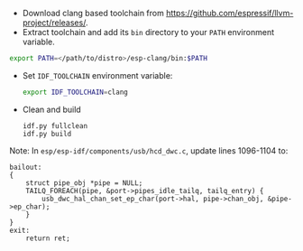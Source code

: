 

* Download clang based toolchain from https://github.com/espressif/llvm-project/releases/.
* Extract toolchain and add its `bin` directory to your `PATH` environment variable.
```bash
export PATH=</path/to/distro>/esp-clang/bin:$PATH
```
* Set `IDF_TOOLCHAIN` environment variable:
   ```bash
   export IDF_TOOLCHAIN=clang
   ```
* Clean and build
   ```
   idf.py fullclean
   idf.py build
   ```

Note: In `esp/esp-idf/components/usb/hcd_dwc.c`, update lines 1096-1104 to:

```
bailout: 
{   
    struct pipe_obj *pipe = NULL;
    TAILQ_FOREACH(pipe, &port->pipes_idle_tailq, tailq_entry) {
        usb_dwc_hal_chan_set_ep_char(port->hal, pipe->chan_obj, &pipe->ep_char);
    }
}
exit:
    return ret;
```